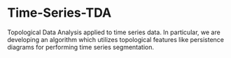 # Time-Series-TDA
Topological Data Analysis applied to time series data. In particular, we are developing an algorithm which utilizes topological features like persistence diagrams for performing time series segmentation.
